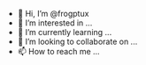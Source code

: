 - 👋 Hi, I’m @frogptux
- 👀 I’m interested in ...
- 🌱 I’m currently learning ...
- 💞️ I’m looking to collaborate on ...
- 📫 How to reach me ...

<!---
frogptux/frogptux is a ✨ special ✨ repository because its `README.md` (this file) appears on your GitHub profile.
You can click the Preview link to take a look at your changes.
--->
